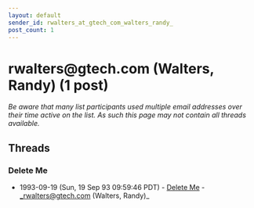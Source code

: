```yaml
---
layout: default
sender_id: rwalters_at_gtech_com_walters_randy_
post_count: 1
---
```


# rwalters<span>@</span>gtech.com (Walters, Randy) (1 post)

_Be aware that many list participants used multiple email addresses over their time active on the list. As such this page may not contain all threads available._

## Threads

### Delete Me
+ 1993-09-19 (Sun, 19 Sep 93 09:59:46 PDT) - [Delete Me](/archive/1993/09/7bd901912c74c81110139fcaad6e3756bf0a2858199d5b1a12abb424e3b21741) - _rwalters@gtech.com (Walters, Randy)_

